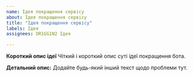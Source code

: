 ```yaml
---
name: Ідея покращення сервісу
about: Ідея покращення сервісу
title: "Ідея покращення сервісу"
labels: Ідея
assignees: OR1GG1N2 Ідея

---
```


**Короткий опис ідеї**
Чіткий і короткий опис суті ідеї покращення бота.

**Детальний опис:**
Додайте будь-який інший текст щодо проблеми тут.
